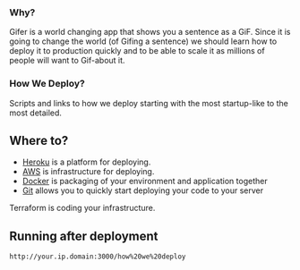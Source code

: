 ### Why?
Gifer is a world changing app that shows you a sentence as a GiF.
Since it is going to change the world (of Gifing a sentence) we should learn how to deploy it to
production quickly and to be able to scale it as millions of people will want to
Gif-about it.

### How We Deploy?
Scripts and links to how we deploy starting with the most startup-like to the most
detailed.

## Where to?
* [Heroku](/1_HEROKU.md) is a platform for deploying.
* [AWS](/2_AWS.md) is infrastructure for deploying.
* [Docker](/3_DOCKER.md) is  packaging of your environment and application
together
* [Git](/5_GIT.md) allows you to quickly start deploying your code to your server

Terraform is coding your infrastructure.

## Running after deployment
`http://your.ip.domain:3000/how%20we%20deploy`
